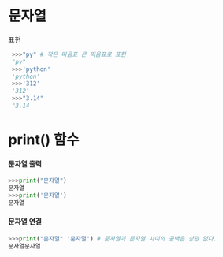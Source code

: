 
 # 문자열
 
 표현 
```python   
 >>>"py" # 작은 따옴표 큰 따옴표로 표현
 "py"
 >>>'python'
 'python'
 >>>'312'
 '312'
 >>>"3.14"
 "3.14
```


# print() 함수
 #### 문자열 출력
 ```python
 >>>print("문자열")
 문자열
 >>>print('문자열')
 문자열
 ```
 #### 문자열 연결
 ```python
 >>>print("문자열" '문자열') # 문자열과 문자열 사이의 공백은 상관 없다.
 문자열문자열
 ```
 
